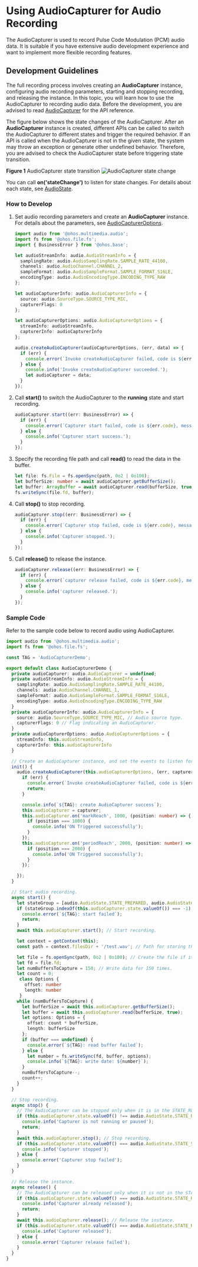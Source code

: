 # Using AudioCapturer for Audio Recording

The AudioCapturer is used to record Pulse Code Modulation (PCM) audio data. It is suitable if you have extensive audio development experience and want to implement more flexible recording features.

## Development Guidelines

The full recording process involves creating an **AudioCapturer** instance, configuring audio recording parameters, starting and stopping recording, and releasing the instance. In this topic, you will learn how to use the AudioCapturer to recording audio data. Before the development, you are advised to read [AudioCapturer](../reference/apis/js-apis-audio.md#audiocapturer8) for the API reference.

The figure below shows the state changes of the AudioCapturer. After an **AudioCapturer** instance is created, different APIs can be called to switch the AudioCapturer to different states and trigger the required behavior. If an API is called when the AudioCapturer is not in the given state, the system may throw an exception or generate other undefined behavior. Therefore, you are advised to check the AudioCapturer state before triggering state transition.

**Figure 1** AudioCapturer state transition 
![AudioCapturer state change](figures/audiocapturer-status-change.png)

You can call **on('stateChange')** to listen for state changes. For details about each state, see [AudioState](../reference/apis/js-apis-audio.md#audiostate8).

### How to Develop

1. Set audio recording parameters and create an **AudioCapturer** instance. For details about the parameters, see [AudioCapturerOptions](../reference/apis/js-apis-audio.md#audiocaptureroptions8).
     
   ```ts
   import audio from '@ohos.multimedia.audio';
   import fs from '@ohos.file.fs';
   import { BusinessError } from '@ohos.base';

   let audioStreamInfo: audio.AudioStreamInfo = {
     samplingRate: audio.AudioSamplingRate.SAMPLE_RATE_44100,
     channels: audio.AudioChannel.CHANNEL_2,
     sampleFormat: audio.AudioSampleFormat.SAMPLE_FORMAT_S16LE,
     encodingType: audio.AudioEncodingType.ENCODING_TYPE_RAW
   };

   let audioCapturerInfo: audio.AudioCapturerInfo = {
     source: audio.SourceType.SOURCE_TYPE_MIC,
     capturerFlags: 0
   };

   let audioCapturerOptions: audio.AudioCapturerOptions = {
     streamInfo: audioStreamInfo,
     capturerInfo: audioCapturerInfo
   };

   audio.createAudioCapturer(audioCapturerOptions, (err, data) => {
     if (err) {
       console.error(`Invoke createAudioCapturer failed, code is ${err.code}, message is ${err.message}`);
     } else {
       console.info('Invoke createAudioCapturer succeeded.');
       let audioCapturer = data;
     }
   });
   ```

2. Call **start()** to switch the AudioCapturer to the **running** state and start recording.
     
   ```ts
   audioCapturer.start((err: BusinessError) => {
     if (err) {
       console.error(`Capturer start failed, code is ${err.code}, message is ${err.message}`);
     } else {
       console.info('Capturer start success.');
     }
   });
   ```

3. Specify the recording file path and call **read()** to read the data in the buffer.
     
   ```ts
   let file: fs.File = fs.openSync(path, 0o2 | 0o100);
   let bufferSize: number = await audioCapturer.getBufferSize();
   let buffer: ArrayBuffer = await audioCapturer.read(bufferSize, true);
   fs.writeSync(file.fd, buffer);
   ```

4. Call **stop()** to stop recording.
     
   ```ts
   audioCapturer.stop((err: BusinessError) => {
     if (err) {
       console.error(`Capturer stop failed, code is ${err.code}, message is ${err.message}`);
     } else {
       console.info('Capturer stopped.');
     }
   });
   ```

5. Call **release()** to release the instance.
     
   ```ts
   audioCapturer.release((err: BusinessError) => {
     if (err) {
       console.error(`capturer release failed, code is ${err.code}, message is ${err.message}`);
     } else {
       console.info('capturer released.');
     }
   });
   ```


### Sample Code

Refer to the sample code below to record audio using AudioCapturer.
  
```ts
import audio from '@ohos.multimedia.audio';
import fs from '@ohos.file.fs';

const TAG = 'AudioCapturerDemo';

export default class AudioCapturerDemo {
  private audioCapturer: audio.AudioCapturer = undefined;
  private audioStreamInfo: audio.AudioStreamInfo = {
    samplingRate: audio.AudioSamplingRate.SAMPLE_RATE_44100,
    channels: audio.AudioChannel.CHANNEL_1,
    sampleFormat: audio.AudioSampleFormat.SAMPLE_FORMAT_S16LE,
    encodingType: audio.AudioEncodingType.ENCODING_TYPE_RAW
  }
  private audioCapturerInfo: audio.AudioCapturerInfo = {
    source: audio.SourceType.SOURCE_TYPE_MIC, // Audio source type.
    capturerFlags: 0 // Flag indicating an AudioCapturer.
  }
  private audioCapturerOptions: audio.AudioCapturerOptions = {
    streamInfo: this.audioStreamInfo,
    capturerInfo: this.audioCapturerInfo
  }

  // Create an AudioCapturer instance, and set the events to listen for.
  init() {
    audio.createAudioCapturer(this.audioCapturerOptions, (err, capturer) => { // Create an AudioCapturer instance.
      if (err) {
        console.error(`Invoke createAudioCapturer failed, code is ${err.code}, message is ${err.message}`);
        return;
      }

      console.info(`${TAG}: create AudioCapturer success`);
      this.audioCapturer = capturer;
      this.audioCapturer.on('markReach', 1000, (position: number) => { // Subscribe to the markReach event. A callback is triggered when the number of captured frames reaches 1000.
        if (position === 1000) {
          console.info('ON Triggered successfully');
        }
      });
      this.audioCapturer.on('periodReach', 2000, (position: number) => { // Subscribe to the periodReach event. A callback is triggered when the number of captured frames reaches 2000.
        if (position === 2000) {
          console.info('ON Triggered successfully');
        }
      });

    });
  }

  // Start audio recording.
  async start() {
    let stateGroup = [audio.AudioState.STATE_PREPARED, audio.AudioState.STATE_PAUSED, audio.AudioState.STATE_STOPPED];
    if (stateGroup.indexOf(this.audioCapturer.state.valueOf()) === -1) { // Recording can be started only when the AudioCapturer is in the STATE_PREPARED, STATE_PAUSED, or STATE_STOPPED state.
      console.error(`${TAG}: start failed`);
      return;
    }
    await this.audioCapturer.start(); // Start recording.

    let context = getContext(this);
    const path = context.filesDir + '/test.wav'; // Path for storing the recorded audio file.

    let file = fs.openSync(path, 0o2 | 0o100); // Create the file if it does not exist.
    let fd = file.fd;
    let numBuffersToCapture = 150; // Write data for 150 times.
    let count = 0;
     class Options {
       offset: number
       length: number
     }
    while (numBuffersToCapture) {
      let bufferSize = await this.audioCapturer.getBufferSize();
      let buffer = await this.audioCapturer.read(bufferSize, true);
      let options: Options = {
        offset: count * bufferSize,
        length: bufferSize
      };
      if (buffer === undefined) {
        console.error(`${TAG}: read buffer failed`);
      } else {
        let number = fs.writeSync(fd, buffer, options);
        console.info(`${TAG}: write date: ${number}`);
      }
      numBuffersToCapture--;
      count++;
    }
  }

  // Stop recording.
  async stop() {
    // The AudioCapturer can be stopped only when it is in the STATE_RUNNING or STATE_PAUSED state.
    if (this.audioCapturer.state.valueOf() !== audio.AudioState.STATE_RUNNING && this.audioCapturer.state.valueOf() !== audio.AudioState.STATE_PAUSED) {
      console.info('Capturer is not running or paused');
      return;
    }
    await this.audioCapturer.stop(); // Stop recording.
    if (this.audioCapturer.state.valueOf() === audio.AudioState.STATE_STOPPED) {
      console.info('Capturer stopped');
    } else {
      console.error('Capturer stop failed');
    }
  }

  // Release the instance.
  async release() {
    // The AudioCapturer can be released only when it is not in the STATE_RELEASED or STATE_NEW state.
    if (this.audioCapturer.state.valueOf() === audio.AudioState.STATE_RELEASED || this.audioCapturer.state.valueOf() === audio.AudioState.STATE_NEW) {
      console.info('Capturer already released');
      return;
    }
    await this.audioCapturer.release(); // Release the instance.
    if (this.audioCapturer.state.valueOf() === audio.AudioState.STATE_RELEASED) {
      console.info('Capturer released');
    } else {
      console.error('Capturer release failed');
    }
  }
}
```
